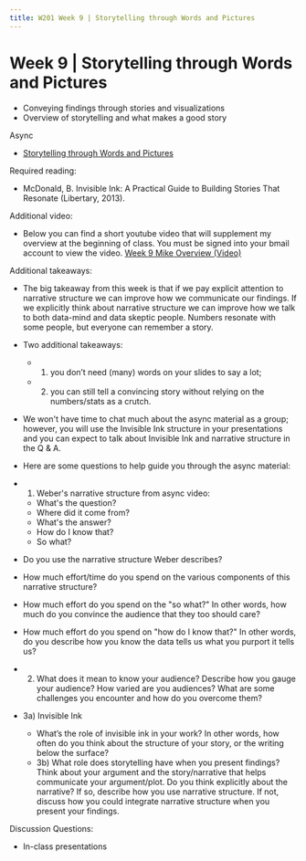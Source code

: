 ```yaml
---
title: W201 Week 9 | Storytelling through Words and Pictures
---
```


# Week 9 | Storytelling through Words and Pictures
* Conveying findings through stories and visualizations
* Overview of storytelling and what makes a good story


Async
* [Storytelling through Words and Pictures](https://learn.datascience.berkeley.edu/ap/courses/266/sections/63f6d138-9c2e-4d9e-b9b1-4d2e70788eaf/coursework/courseModule/baed7ff0-8b80-49ce-8098-e90300b41e02)


Required reading:
* McDonald, B. Invisible Ink: A Practical Guide to Building Stories That Resonate (Libertary, 2013).


Additional video:
* Below you can find a short youtube video that will supplement my overview at the beginning of class. You must be signed into your bmail account to view the video. [Week 9 Mike Overview (Video)](https://youtu.be/uun3rUd0Gzg)

Additional takeaways:
* The big takeaway from this week is that if we pay explicit attention to narrative structure we can improve how we communicate our findings. If we explicitly think about narrative structure we can improve how we talk to both data-mind and data skeptic people. Numbers resonate with some people, but everyone can remember a story.
* Two additional takeaways: 
  * 1) you don’t need (many) words on your slides to say a lot; 
  * 2) you can still tell a convincing story without relying on the numbers/stats as a crutch.  
* We won't have time to chat much about the async material as a group; however, you will use the Invisible Ink structure in your presentations and you can expect to talk about Invisible Ink and narrative structure in the Q & A.

* Here are some questions to help guide you through the async material:

* 1) Weber's narrative structure from async video:
  * What's the question?
  * Where did it come from?
  * What's the answer?
  * How do I know that?
  * So what?
* Do you use the narrative structure Weber describes?
* How much effort/time do you spend on the various components of this narrative structure?
* How much effort do you spend on the "so what?" In other words, how much do you convince the audience that they too should care?
* How much effort do you spend on "how do I know that?" In other words, do you describe how you know the data tells us what you purport it tells us?

* 2) What does it mean to know your audience? Describe how you gauge your audience? How varied are you audiences? What are some challenges you encounter and how do you overcome them?

* 3a) Invisible Ink
  * What’s the role of invisible ink in your work? In other words, how often do you think about the structure of your story, or the writing below the surface?
  * 3b) What role does storytelling have when you present findings? Think about your argument and the story/narrative that helps communicate your argument/plot. Do you think explicitly about the narrative? If so, describe how you use narrative structure. If not, discuss how you could integrate narrative structure when you present your findings.


Discussion Questions:

* In-class presentations